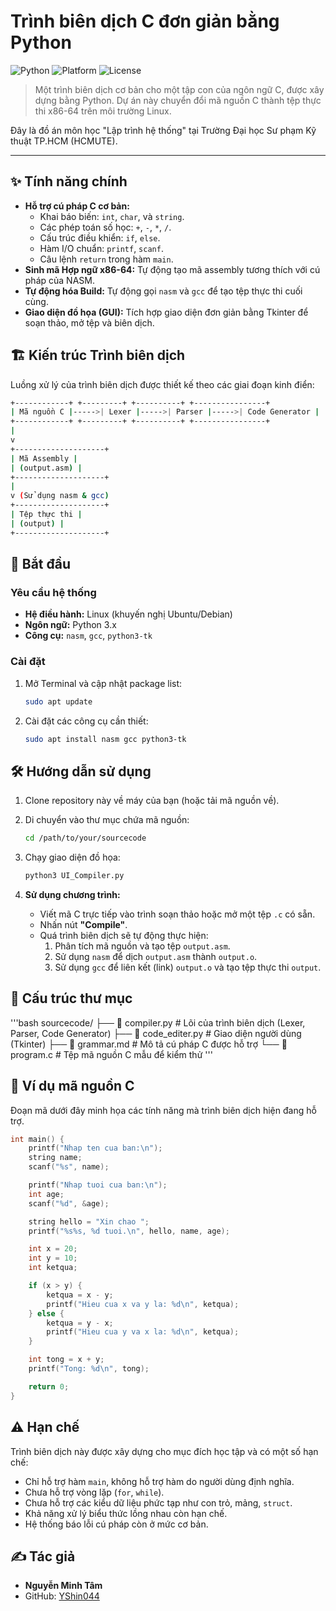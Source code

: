 # Trình biên dịch C đơn giản bằng Python

![Python](https://img.shields.io/badge/python-3.x-blue.svg)
![Platform](https://img.shields.io/badge/platform-Linux-lightgrey.svg)
![License](https://img.shields.io/badge/license-MIT-green.svg)

> Một trình biên dịch cơ bản cho một tập con của ngôn ngữ C, được xây dựng bằng Python. Dự án này chuyển đổi mã nguồn C thành tệp thực thi x86-64 trên môi trường Linux.

Đây là đồ án môn học "Lập trình hệ thống" tại Trường Đại học Sư phạm Kỹ thuật TP.HCM (HCMUTE).

---

## ✨ Tính năng chính

-   **Hỗ trợ cú pháp C cơ bản:**
    -   Khai báo biến: `int`, `char`, và `string`.
    -   Các phép toán số học: `+`, `-`, `*`, `/`.
    -   Cấu trúc điều khiển: `if`, `else`.
    -   Hàm I/O chuẩn: `printf`, `scanf`.
    -   Câu lệnh `return` trong hàm `main`.
-   **Sinh mã Hợp ngữ x86-64:** Tự động tạo mã assembly tương thích với cú pháp của NASM.
-   **Tự động hóa Build:** Tự động gọi `nasm` và `gcc` để tạo tệp thực thi cuối cùng.
-   **Giao diện đồ họa (GUI):** Tích hợp giao diện đơn giản bằng Tkinter để soạn thảo, mở tệp và biên dịch.

## 🏗️ Kiến trúc Trình biên dịch

Luồng xử lý của trình biên dịch được thiết kế theo các giai đoạn kinh điển:

```bash
+------------+ +---------+ +----------+ +----------------+
| Mã nguồn C |----->| Lexer |----->| Parser |----->| Code Generator |
+------------+ +---------+ +----------+ +----------------+
|
v
+--------------------+
| Mã Assembly |
| (output.asm) |
+--------------------+
|
v (Sử dụng nasm & gcc)
+--------------------+
| Tệp thực thi |
| (output) |
+--------------------+
```

## 🚀 Bắt đầu

### Yêu cầu hệ thống

-   **Hệ điều hành:** Linux (khuyến nghị Ubuntu/Debian)
-   **Ngôn ngữ:** Python 3.x
-   **Công cụ:** `nasm`, `gcc`, `python3-tk`

### Cài đặt

1.  Mở Terminal và cập nhật package list:
    ```bash
    sudo apt update
    ```

2.  Cài đặt các công cụ cần thiết:
    ```bash
    sudo apt install nasm gcc python3-tk
    ```

## 🛠️ Hướng dẫn sử dụng

1.  Clone repository này về máy của bạn (hoặc tải mã nguồn về).

2.  Di chuyển vào thư mục chứa mã nguồn:
    ```bash
    cd /path/to/your/sourcecode
    ```

3.  Chạy giao diện đồ họa:
    ```bash
    python3 UI_Compiler.py
    ```

4.  **Sử dụng chương trình:**
    -   Viết mã C trực tiếp vào trình soạn thảo hoặc mở một tệp `.c` có sẵn.
    -   Nhấn nút **"Compile"**.
    -   Quá trình biên dịch sẽ tự động thực hiện:
        1.  Phân tích mã nguồn và tạo tệp `output.asm`.
        2.  Sử dụng `nasm` để dịch `output.asm` thành `output.o`.
        3.  Sử dụng `gcc` để liên kết (link) `output.o` và tạo tệp thực thi `output`.

## 📁 Cấu trúc thư mục
'''bash
sourcecode/
├── 📜 compiler.py # Lõi của trình biên dịch (Lexer, Parser, Code Generator)
├── 🎨 code_editer.py # Giao diện người dùng (Tkinter)
├── 📖 grammar.md # Mô tả cú pháp C được hỗ trợ
└── 🧪 program.c # Tệp mã nguồn C mẫu để kiểm thử
'''

## 📝 Ví dụ mã nguồn C

Đoạn mã dưới đây minh họa các tính năng mà trình biên dịch hiện đang hỗ trợ.

```c
int main() {
    printf("Nhap ten cua ban:\n");
    string name;
    scanf("%s", name);

    printf("Nhap tuoi cua ban:\n");
    int age;
    scanf("%d", &age);

    string hello = "Xin chao ";
    printf("%s%s, %d tuoi.\n", hello, name, age);

    int x = 20;
    int y = 10;
    int ketqua;

    if (x > y) {
        ketqua = x - y;
        printf("Hieu cua x va y la: %d\n", ketqua);
    } else {
        ketqua = y - x;
        printf("Hieu cua y va x la: %d\n", ketqua);
    }

    int tong = x + y;
    printf("Tong: %d\n", tong);

    return 0;
}
```
## ⚠️ Hạn chế

Trình biên dịch này được xây dựng cho mục đích học tập và có một số hạn chế:
-   Chỉ hỗ trợ hàm `main`, không hỗ trợ hàm do người dùng định nghĩa.
-   Chưa hỗ trợ vòng lặp (`for`, `while`).
-   Chưa hỗ trợ các kiểu dữ liệu phức tạp như con trỏ, mảng, `struct`.
-   Khả năng xử lý biểu thức lồng nhau còn hạn chế.
-   Hệ thống báo lỗi cú pháp còn ở mức cơ bản.

## ✍️ Tác giả

-   **Nguyễn Minh Tâm**
-   GitHub: [YShin044](https://github.com/YShin044)
